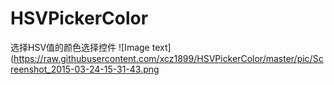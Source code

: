 # HSVPickerColor
选择HSV值的颜色选择控件
![Image text](https://raw.githubusercontent.com/xcz1899/HSVPickerColor/master/pic/Screenshot_2015-03-24-15-31-43.png
